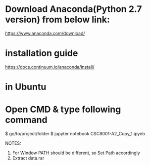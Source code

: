 # Download Anaconda(Python 2.7 version) from below link:
https://www.anaconda.com/download/

# installation guide
https://docs.continuum.io/anaconda/install/

# in Ubuntu
# Open CMD & type following command
$ go/to/project/folder
$ jupyter notebook CSC8001-A2_Copy_1.ipynb



NOTES:
1) For Window PATH should be different, so Set Path accordingly
2) Extract data.rar 
